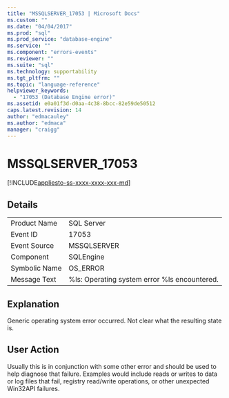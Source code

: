 ```yaml
---
title: "MSSQLSERVER_17053 | Microsoft Docs"
ms.custom: ""
ms.date: "04/04/2017"
ms.prod: "sql"
ms.prod_service: "database-engine"
ms.service: ""
ms.component: "errors-events"
ms.reviewer: ""
ms.suite: "sql"
ms.technology: supportability
ms.tgt_pltfrm: ""
ms.topic: "language-reference"
helpviewer_keywords: 
  - "17053 (Database Engine error)"
ms.assetid: e0a01f3d-d0aa-4c38-8bcc-82e59de50512
caps.latest.revision: 14
author: "edmacauley"
ms.author: "edmaca"
manager: "craigg"
---
```

# MSSQLSERVER_17053
[!INCLUDE[appliesto-ss-xxxx-xxxx-xxx-md](../../includes/appliesto-ss-xxxx-xxxx-xxx-md.md)]
  
## Details  
  
|||  
|-|-|  
|Product Name|SQL Server|  
|Event ID|17053|  
|Event Source|MSSQLSERVER|  
|Component|SQLEngine|  
|Symbolic Name|OS_ERROR|  
|Message Text|%ls: Operating system error %ls encountered.|  
  
## Explanation  
Generic operating system error occurred.  Not clear what the resulting state is.  
  
## User Action  
Usually this is in conjunction with some other error and should be used to help diagnose that failure. Examples would include reads or writes to data or log files that fail, registry read/write operations, or other unexpected Win32API failures.  
  
